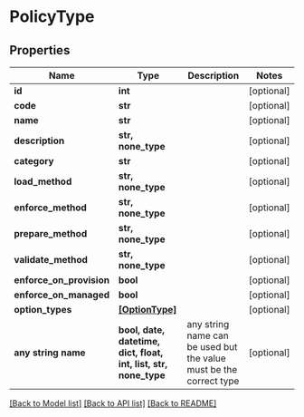 # PolicyType


## Properties
Name | Type | Description | Notes
------------ | ------------- | ------------- | -------------
**id** | **int** |  | [optional] 
**code** | **str** |  | [optional] 
**name** | **str** |  | [optional] 
**description** | **str, none_type** |  | [optional] 
**category** | **str** |  | [optional] 
**load_method** | **str, none_type** |  | [optional] 
**enforce_method** | **str, none_type** |  | [optional] 
**prepare_method** | **str, none_type** |  | [optional] 
**validate_method** | **str, none_type** |  | [optional] 
**enforce_on_provision** | **bool** |  | [optional] 
**enforce_on_managed** | **bool** |  | [optional] 
**option_types** | [**[OptionType]**](OptionType.md) |  | [optional] 
**any string name** | **bool, date, datetime, dict, float, int, list, str, none_type** | any string name can be used but the value must be the correct type | [optional]

[[Back to Model list]](../README.md#documentation-for-models) [[Back to API list]](../README.md#documentation-for-api-endpoints) [[Back to README]](../README.md)


